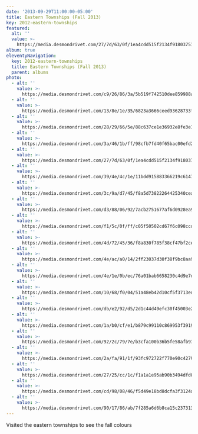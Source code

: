 ```yaml
---
date: '2013-09-29T11:00:00-05:00'
title: Eastern Townships (Fall 2013)
key: 2012-eastern-townships
featured:
  alt: ''
  value: >-
    https://media.desmondrivet.com/27/7d/63/0f/1ea4cdd515f2134f918037519d3999dd94f8b8ce1ba14f1dd7be9305.jpg
album: true
eleventyNavigation:
  key: 2012-eastern-townships
  title: Eastern Townships (Fall 2013)
  parent: albums
photo:
  - alt: ''
    value: >-
      https://media.desmondrivet.com/c9/26/86/3a/5b519f742510dee859988a9da474c1dc303a8f9f3de6be4778c47a1d.jpg
  - alt: ''
    value: >-
      https://media.desmondrivet.com/13/8e/1e/35/6823a3666ceed93628733ffce538eb14bb11f131476d4e93ff2f4b2d.jpg
  - alt: ''
    value: >-
      https://media.desmondrivet.com/28/29/66/5e/88c637ce1e36932e8fe3e16bef2f0f4ee3048c0a5881fbe8b519f405.jpg
  - alt: ''
    value: >-
      https://media.desmondrivet.com/3a/46/1b/ff/98cfb7fd40f65bac00efd2f07aa1d3b5211c29e339c999a5701d8b1c.jpg
  - alt: ''
    value: >-
      https://media.desmondrivet.com/27/7d/63/0f/1ea4cdd515f2134f918037519d3999dd94f8b8ce1ba14f1dd7be9305.jpg
  - alt: ''
    value: >-
      https://media.desmondrivet.com/39/4e/4c/1e/11bdd915883366219c614791849245fd81151f4dda3db3297343511d.jpg
  - alt: ''
    value: >-
      https://media.desmondrivet.com/3c/9a/d7/45/f8a5d73822264425340cead0232340fff63bf0f5f22d5959ae6f16ee.jpg
  - alt: ''
    value: >-
      https://media.desmondrivet.com/d3/88/06/92/7acb2751677af6d0928ea964f89b8831319d199249a00ee9df7dd447.jpg
  - alt: ''
    value: >-
      https://media.desmondrivet.com/f1/5c/0f/ff/c05f50502cd67f6c098ccd233b2074ff05e35f74531a57728cb6f186.jpg
  - alt: ''
    value: >-
      https://media.desmondrivet.com/4d/72/45/36/f8a830f785f38cf47bf2ce6541b17aacb096c76a3d4445af7f35dd91.jpg
  - alt: ''
    value: >-
      https://media.desmondrivet.com/4e/ac/a0/14/2ff23037d30f38f9bc8aa902ae40e93a6862d7840f7323e155338e3a.jpg
  - alt: ''
    value: >-
      https://media.desmondrivet.com/4e/1e/0b/ec/76a01bab6658230c4d9e7d628f82d79eee5ed87d3b39e62503003aa5.jpg
  - alt: ''
    value: >-
      https://media.desmondrivet.com/10/68/f0/04/51a48eb42d10cf5f3713edf483bf635fe74497636bc39e672cf561a8.jpg
  - alt: ''
    value: >-
      https://media.desmondrivet.com/db/e2/92/d5/2d1c44d49efc30f45003e2c1b2762519f3c1b058af2be235e3335241.jpg
  - alt: ''
    value: >-
      https://media.desmondrivet.com/1a/b0/cf/e1/b879c99110c869953f391960c47df86cd01ed1d02ef178c1290e4717.jpg
  - alt: ''
    value: >-
      https://media.desmondrivet.com/92/2c/79/7e/b3cfa100b36b5fe58afb97d1824bc099df83a0103abf8cac3e042938.jpg
  - alt: ''
    value: >-
      https://media.desmondrivet.com/2a/fa/91/1f/93fc972722f770e90c42798528230f0a0ba933a5d975756f0b4e5a4a.jpg
  - alt: ''
    value: >-
      https://media.desmondrivet.com/27/25/cc/1c/f1a1a1e95ab90b3494dfd0699c52725ad02edb2c0b91a1f9359a7b51.jpg
  - alt: ''
    value: >-
      https://media.desmondrivet.com/cd/98/08/46/f5d49e18bd8dcfa3f3124a0283136927a0a2d032e2c71a0dceb040e5.jpg
  - alt: ''
    value: >-
      https://media.desmondrivet.com/90/17/86/ab/7f285a6d6b8ca15c237313c6283878e0e55a4791c150b7a0b18ba6de.jpg
---
```


Visited the eastern townships to see the fall colours
